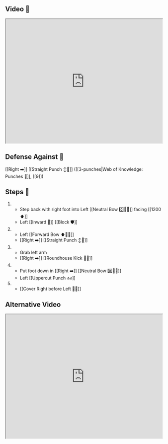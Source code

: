 ## Video 🎥

<iframe src="https://www.youtube.com/embed/uOmPtBR3jMg" width="100%" height="400"></iframe>

## Defense Against 🤺

[[Right ➡️]] [[Straight Punch ↕️👊]] ([[3-punches|Web of Knowledge: Punches 👊]], [[9]])

## Steps 👣

1.  - Step back with right foot into Left [[Neutral Bow 0️⃣🧍‍♂️]] facing [[1200 ⬆️]]
	- Left [[Inward 🔽]] [[Block 🛡️]]
2.  - Left [[Forward Bow ⬆️🧍‍♂️]]
    - [[Right ➡️]] [[Straight Punch ↕️👊]]
3.  - Grab left arm
    - [[Right ➡️]] [[Roundhouse Kick 🔄🦵]]
4.  - Put foot down in [[Right ➡️]] [[Neutral Bow 0️⃣🧍‍♂️]]
	- Left [[Uppercut Punch 🔝✊]]
5.  - [[Cover Right before Left 🦶🔄]]

## Alternative Video

<iframe src="https://www.youtube.com/embed/IXZ6kr4VHQw?start=104&end=123" width="100%" height="400"></iframe>
